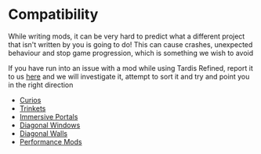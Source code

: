 # Compatibility

While writing mods, it can be very hard to predict what a different project that isn't written by you is going to do! 
This can cause crashes, unexpected behaviour and stop game progression, which is something we wish to avoid

If you have run into an issue with a mod while using Tardis Refined, report it to us [here](https://github.com/WhoCraft/TardisRefined/issues) and we will investigate it, attempt to sort it and try and point you in the right direction

- [Curios](ExtendedInventoryMods.md#curios)
- [Trinkets](ExtendedInventoryMods.md#trinkets)
- [Immersive Portals](Portals.md)
- [Diagonal Windows](Diagonal-Blocks-Windows-Walls.md#diagonal-windows)
- [Diagonal Walls](Diagonal-Blocks-Windows-Walls.md#diagonal-walls)
- [Performance Mods](Shaders.md)



